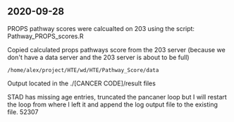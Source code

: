 ## 2020-09-28


PROPS pathway scores were calcualted on 203 using the script:       
    Pathway_PROPS_scores.R


Copied calculated props pathways score from the 203 server (because we don't have a data server and the 203 server is about to be full)

    /home/alex/project/HTE/wd/HTE/Pathway_Score/data


Output located in the ./[CANCER CODE]/result files

STAD has missing age entries, truncated the pancaner loop but I will restart the loop from where I left it and append the log output file to the existing file.
52307